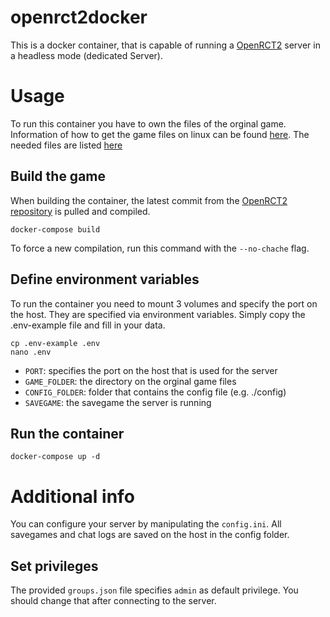 # openrct2docker
This is a docker container, that is capable of running a [OpenRCT2](http://openrct2.org/) server in a headless mode (dedicated Server).

# Usage
To run this container you have to own the files of the orginal game. Information of how to get the game files on linux can be found [here](https://github.com/OpenRCT2/OpenRCT2/wiki/Installation-on-Linux#installing-the-game). The needed files are listed [here](https://github.com/OpenRCT2/OpenRCT2/wiki/Required-RCT2-files)

## Build the game
When building the container, the latest commit from the [OpenRCT2 repository](https://github.com/OpenRCT2/OpenRCT2) is pulled and compiled.
``` shell
docker-compose build
```
To force a new compilation, run this command with the `--no-chache` flag.

## Define environment variables
To run the container you need to mount 3 volumes and specify the port on the host. They are specified via environment variables. Simply copy the .env-example file and fill in your data.
```shell
cp .env-example .env
nano .env
```

- `PORT`: specifies the port on the host that is used for the server
- `GAME_FOLDER`: the directory on the orginal game files
- `CONFIG_FOLDER`: folder that contains the config file (e.g. ./config)
- `SAVEGAME`: the savegame the server is running

## Run the container
``` shell
docker-compose up -d
```

# Additional info
You can configure your server by manipulating the `config.ini`. All savegames and chat logs are saved on the host in the config folder.

## Set privileges
The provided `groups.json` file specifies `admin` as default privilege. You should change that after connecting to the server.
